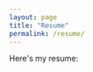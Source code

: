 ```yaml
---
layout: page
title: "Resume"
permalink: /resume/
---
```


Here's my resume:
<object data="/assets/resume.pdf" width="100%" height="600"></object>

